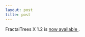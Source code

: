```yaml
---
layout: post
title: post 
---
```



FractalTrees X 1.2 is <a href="/fractaltrees/">now available </a>.
